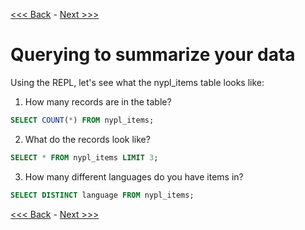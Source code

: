 [<<< Back](9b-datasets.md) - [Next >>>](11-querieschallenge.md)

# Querying to summarize your data

Using the REPL, let's see what the nypl_items table looks like:

1. How many records are in the table?

```sql
SELECT COUNT(*) FROM nypl_items;
```

2. What do the records look like?

```sql
SELECT * FROM nypl_items LIMIT 3;
```

3. How many different languages do you have items in?

```sql
SELECT DISTINCT language FROM nypl_items;
```

[<<< Back](9b-datasets.md) - [Next >>>](11-querieschallenge.md)
